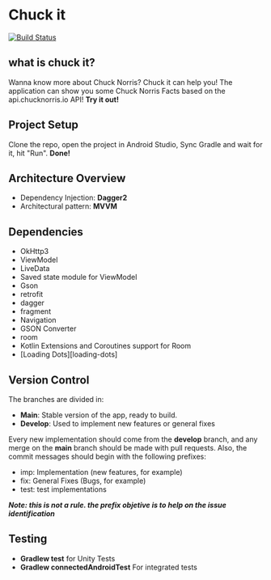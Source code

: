 # Chuck it
[![Build Status](https://github.com/eduardomartinsl/chuck.it/actions/workflows/android_build.yml/badge.svg?branch=develop)](https://github.com/eduardomartinsl/chuck.it/tree/develop)

## what is chuck it?
Wanna know more about Chuck Norris? Chuck it can help you! The application can show you some Chuck Norris Facts based on the api.chucknorris.io API! **Try it out!**

## Project Setup

Clone the repo, open the project in Android Studio, Sync Gradle and wait for it, hit "Run". **Done!**

## Architecture Overview

- Dependency Injection: **Dagger2**
- Architectural pattern: **MVVM**

## Dependencies

- OkHttp3
- ViewModel
- LiveData
- Saved state module for ViewModel
- Gson
- retrofit
- dagger
- fragment
- Navigation
- GSON Converter
- room
- Kotlin Extensions and Coroutines support for Room
- [Loading Dots][loading-dots]
 
## Version Control

The branches are divided in:
- **Main**: Stable version of the app, ready to build.
- **Develop**: Used to implement new features or general fixes

Every new implementation should come from the **develop** branch, and any merge on the **main** branch should be made with pull requests. Also, the commit messages should begin with the following prefixes:

- imp: Implementation (new features, for example)
- fix: General Fixes (Bugs, for example)
- test: test implementations

***Note: this is not a rule. the prefix objetive is to help on the issue identification***

## Testing

- **Gradlew test** for Unity Tests
- **Gradlew connectedAndroidTest** For integrated tests

